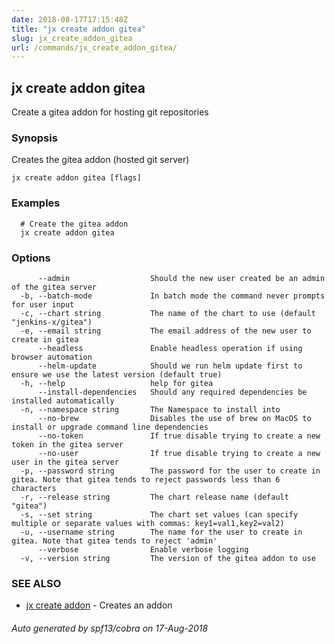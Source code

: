 ```yaml
---
date: 2018-08-17T17:15:48Z
title: "jx create addon gitea"
slug: jx_create_addon_gitea
url: /commands/jx_create_addon_gitea/
---
```

## jx create addon gitea

Create a gitea addon for hosting git repositories

### Synopsis

Creates the gitea addon (hosted git server)

```
jx create addon gitea [flags]
```

### Examples

```
  # Create the gitea addon
  jx create addon gitea
```

### Options

```
      --admin                  Should the new user created be an admin of the gitea server
  -b, --batch-mode             In batch mode the command never prompts for user input
  -c, --chart string           The name of the chart to use (default "jenkins-x/gitea")
  -e, --email string           The email address of the new user to create in gitea
      --headless               Enable headless operation if using browser automation
      --helm-update            Should we run helm update first to ensure we use the latest version (default true)
  -h, --help                   help for gitea
      --install-dependencies   Should any required dependencies be installed automatically
  -n, --namespace string       The Namespace to install into
      --no-brew                Disables the use of brew on MacOS to install or upgrade command line dependencies
      --no-token               If true disable trying to create a new token in the gitea server
      --no-user                If true disable trying to create a new user in the gitea server
  -p, --password string        The password for the user to create in gitea. Note that gitea tends to reject passwords less than 6 characters
  -r, --release string         The chart release name (default "gitea")
  -s, --set string             The chart set values (can specify multiple or separate values with commas: key1=val1,key2=val2)
  -u, --username string        The name for the user to create in gitea. Note that gitea tends to reject 'admin'
      --verbose                Enable verbose logging
  -v, --version string         The version of the gitea addon to use
```

### SEE ALSO

* [jx create addon](/commands/jx_create_addon/)	 - Creates an addon

###### Auto generated by spf13/cobra on 17-Aug-2018
